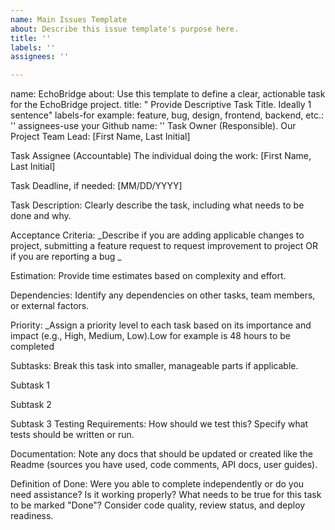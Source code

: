 ```yaml
---
name: Main Issues Template
about: Describe this issue template's purpose here.
title: ''
labels: ''
assignees: ''

---
```


name: EchoBridge
about: Use this template to define a clear, actionable task for the EchoBridge project.
title: " Provide Descriptive Task Title. Ideally 1 sentence"
labels-for example: feature, bug, design, frontend, backend, etc.: ''
assignees-use your Github name: ''
Task Owner (Responsible). Our Project Team Lead:
[First Name, Last Initial]

Task Assignee (Accountable) The individual doing the work:
[First Name, Last Initial]

Task Deadline, if needed:
[MM/DD/YYYY]

Task Description:
Clearly describe the task, including what needs to be done and why.

Acceptance Criteria:
_Describe if you are adding applicable changes to project, submitting a feature request to request improvement to project OR if you are reporting a bug _

Estimation:
Provide time estimates based on complexity and effort.

Dependencies:
Identify any dependencies on other tasks, team members, or external factors.

Priority:
_Assign a priority level to each task based on its importance and impact (e.g., High, Medium, Low).Low for example is 48 hours to be completed

Subtasks:
Break this task into smaller, manageable parts if applicable.


Subtask 1

Subtask 2

Subtask 3
Testing Requirements:
How should we test this? Specify what tests should be written or run.

Documentation:
Note any docs that should be updated or created like the Readme (sources you have used, code comments, API docs, user guides).

Definition of Done:
Were you able to complete independently or do you need assistance? Is it working properly? What needs to be true for this task to be marked "Done"? Consider code quality, review status, and deploy readiness.
